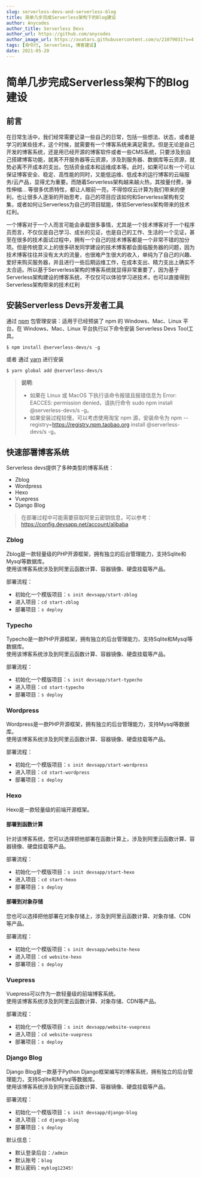 ```yaml
---
slug: serverless-devs-and-serverless-blog
title: 简单几步完成Serverless架构下的Blog建设
author: Anycodes
author_title: Serverless Devs
author_url: https://github.com/anycodes
author_image_url: https://avatars.githubusercontent.com/u/21079031?v=4
tags: [命令行, Serverless, 博客建设]
date: 2021-05-20
---
```


# 简单几步完成Serverless架构下的Blog建设

## 前言

在日常生活中，我们经常需要记录一些自己的日常，包括一些想法、状态，或者是学习的某些技术，这个时候，就需要有一个博客系统来满足需求。但是无论是自己开发的博客系统，还是用已经开源的博客软件或者一些CMS系统，只要涉及到自己搭建博客功能，就离不开服务器等云资源，涉及到服务器、数据库等云资源，就势必离不开成本的支出，包括资金成本和运维成本等。此时，如果可以有一个可以保证博客安全、稳定、高性能的同时，又能低运维、低成本的运行博客的云端服务/云产品，显得尤为重要。而随着Serverless架构越来越火热，其按量付费，弹性伸缩... 等很多优质特性，都让人眼前一亮，不得惊叹云计算为我们带来的便利，也让很多人逐渐的开始思考，自己的项目应该如何和Serverless架构有交集，或者如何让Serverless为自己的项目赋能，体验Serverless架构带来的技术红利。

一个博客对于一个人而言可能会承载很多事情，尤其是一个技术博客对于一个程序员而言，不仅仅是自己学习、成长的见证，也是自己的工作、生活的一个见证，甚至在很多的技术面试过程中，拥有一个自己的技术博客都是一个非常不错的加分项。但是传统意义上的很多研发同学建设的技术博客都会面临服务器的问题，因为技术博客往往并没有太大的流量，也很难产生很大的收入，单纯为了自己的兴趣、爱好来购买服务器，并且进行一些后期运维工作，在成本支出、精力支出上确实不太合适。所以基于Serverless架构的博客系统就显得非常重要了，因为基于Serverless架构建设的博客系统，不仅仅可以体验学习进技术，也可以直接得到Serverless架构带来的技术红利

## 安装Serverless Devs开发者工具

通过 [npm](https://www.npmjs.com/) 包管理安装：适用于已经预装了 npm 的 Windows、Mac、Linux 平台。在 Windows、Mac、Linux 平台执行以下命令安装 Serverless Devs Tool工具。

```shell script
$ npm install @serverless-devs/s -g
```
或者 通过 [yarn](https://yarnpkg.com/) 进行安装

```shell script
$ yarn global add @serverless-devs/s
```


> **说明**:   
> - 如果在 Linux 或 MacOS 下执行该命令报错且报错信息为 Error: EACCES: permission denied，请执行命令 sudo npm install @serverless-devs/s -g。   
> - 如果安装过程较慢，可以考虑使用淘宝 npm 源，安装命令为 npm --registry=https://registry.npm.taobao.org install @serverless-devs/s -g。

## 快速部署博客系统

Serverless devs提供了多种类型的博客系统：
- Zblog
- Wordpress
- Hexo
- Vuepress
- Django Blog

> 在部署过程中可能需要获取阿里云密钥信息，可以参考：https://config.devsapp.net/account/alibaba

### Zblog

Zblog是一款轻量级的PHP开源框架，拥有独立的后台管理能力，支持Sqlite和Mysql等数据库。    
使用该博客系统涉及到阿里云函数计算、容器镜像、硬盘挂载等产品。

部署流程：

- 初始化一个模版项目：`s init devsapp/start-zblog`
- 进入项目：`cd start-zblog`
- 部署项目：`s deploy`

### Typecho

Typecho是一款PHP开源框架，拥有独立的后台管理能力，支持Sqlite和Mysql等数据库。    
使用该博客系统涉及到阿里云函数计算、容器镜像、硬盘挂载等产品。

部署流程：

- 初始化一个模版项目：`s init devsapp/start-typecho`
- 进入项目：`cd start-typecho`
- 部署项目：`s deploy`

### Wordpress

Wordpress是一款PHP开源框架，拥有独立的后台管理能力，支持Mysql等数据库。    
使用该博客系统涉及到阿里云函数计算、容器镜像、硬盘挂载等产品。

部署流程：

- 初始化一个模版项目：`s init devsapp/start-wordpress`
- 进入项目：`cd start-wordpress`
- 部署项目：`s deploy`

### Hexo

Hexo是一款轻量级的前端开源框架。    

#### 部署到函数计算

针对该博客系统，您可以选择把他部署在函数计算上，涉及到阿里云函数计算、容器镜像、硬盘挂载等产品。

部署流程：

- 初始化一个模版项目：`s init devsapp/start-hexo`
- 进入项目：`cd start-hexo`
- 部署项目：`s deploy`


#### 部署到对象存储

您也可以选择把他部署在对象存储上，涉及到阿里云函数计算、对象存储、CDN等产品。

部署流程：

- 初始化一个模版项目：`s init devsapp/website-hexo`
- 进入项目：`cd website-hexo`
- 部署项目：`s deploy`

### Vuepress

Vuepress可以作为一款轻量级的前端博客系统。     
使用该博客系统涉及到阿里云函数计算、对象存储、CDN等产品。

部署流程：

- 初始化一个模版项目：`s init devsapp/website-vuepress`
- 进入项目：`cd website-vuepress`
- 部署项目：`s deploy`

### Django Blog

Django Blog是一款基于Python Django框架编写的博客系统，拥有独立的后台管理能力，支持Sqlite和Mysql等数据库。    
使用该博客系统涉及到阿里云函数计算、容器镜像、硬盘挂载等产品。

部署流程：

- 初始化一个模版项目：`s init devsapp/django-blog`
- 进入项目：`cd django-blog`
- 部署项目：`s deploy`

默认信息：

- 默认登录后台：`/admin`
- 默认账号：`blog`
- 默认密码：`myblog12345!`
